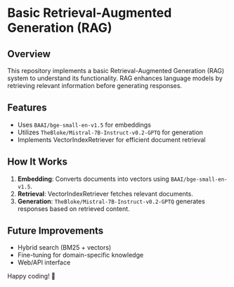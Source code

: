 # Basic Retrieval-Augmented Generation (RAG)

## Overview
This repository implements a basic Retrieval-Augmented Generation (RAG) system to understand its functionality. RAG enhances language models by retrieving relevant information before generating responses.

## Features
- Uses `BAAI/bge-small-en-v1.5` for embeddings
- Utilizes `TheBloke/Mistral-7B-Instruct-v0.2-GPTQ` for generation
- Implements VectorIndexRetriever for efficient document retrieval

## How It Works
1. **Embedding**: Converts documents into vectors using `BAAI/bge-small-en-v1.5`.
2. **Retrieval**: VectorIndexRetriever fetches relevant documents.
3. **Generation**: `TheBloke/Mistral-7B-Instruct-v0.2-GPTQ` generates responses based on retrieved content.

## Future Improvements
- Hybrid search (BM25 + vectors)
- Fine-tuning for domain-specific knowledge
- Web/API interface
  
Happy coding! 🚀

